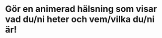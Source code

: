 Gör en animerad hälsning som visar vad du/ni heter och vem/vilka du/ni är!
==========================================================================
